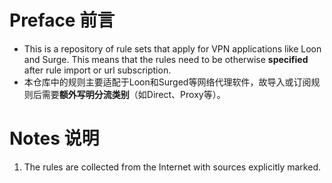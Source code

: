 # Preface 前言
- This is a repository of rule sets that apply for VPN applications like Loon and Surge. This means that the rules need to be otherwise **specified** after rule import or url subscription.
- 本仓库中的规则主要适配于Loon和Surged等网络代理软件，故导入或订阅规则后需要**额外写明分流类别**（如Direct、Proxy等）。

# Notes 说明
1. The rules are collected from the Internet with sources explicitly marked.
